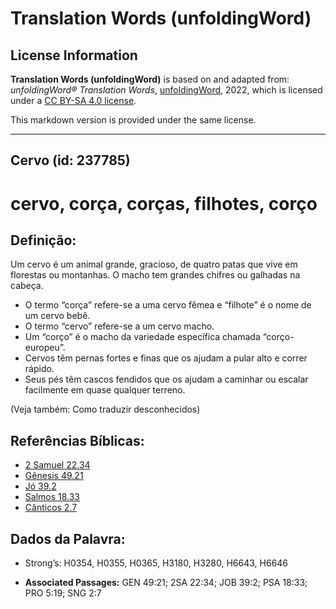 # Translation Words (unfoldingWord)

## License Information

**Translation Words (unfoldingWord)** is based on and adapted from: _unfoldingWord® Translation Words_, [unfoldingWord](https://unfoldingword.org/utw), 2022, which is licensed under a [CC BY-SA 4.0 license](https://creativecommons.org/licenses/by-sa/4.0/legalcode.en).

This markdown version is provided under the same license.



--------------------------------

## Cervo (id: 237785)

cervo, corça, corças, filhotes, corço
=====================================

Definição:
----------

Um cervo é um animal grande, gracioso, de quatro patas que vive em florestas ou montanhas. O macho tem grandes chifres ou galhadas na cabeça.

* O termo “corça” refere\-se a uma cervo fêmea e “filhote” é o nome de um cervo bebê.
* O termo “cervo” refere\-se a um cervo macho.
* Um “corço” é o macho da variedade específica chamada “corço\-europeu”.
* Cervos têm pernas fortes e finas que os ajudam a pular alto e correr rápido.
* Seus pés têm cascos fendidos que os ajudam a caminhar ou escalar facilmente em quase qualquer terreno.

(Veja também: Como traduzir desconhecidos)

Referências Bíblicas:
---------------------

* [2 Samuel 22\.34](https://ref.ly/2Sam22:34)
* [Gênesis 49\.21](https://ref.ly/Gen49:21)
* [Jó 39\.2](https://ref.ly/Job39:2)
* [Salmos 18\.33](https://ref.ly/Ps18:33)
* [Cânticos 2\.7](https://ref.ly/Song2:7)

Dados da Palavra:
-----------------

* Strong’s: H0354, H0355, H0365, H3180, H3280, H6643, H6646

* **Associated Passages:** GEN 49:21; 2SA 22:34; JOB 39:2; PSA 18:33; PRO 5:19; SNG 2:7

